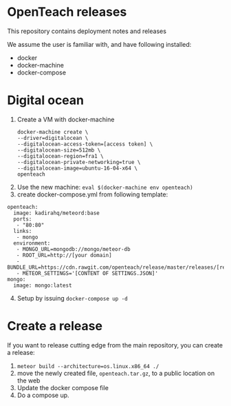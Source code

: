 # OpenTeach releases
This repository contains deployment notes and releases

We assume the user is familiar with, and have following installed:

* docker
* docker-machine
* docker-compose

# Digital ocean

1. Create a VM with docker-machine
   ```
   docker-machine create \
   --driver=digitalocean \
   --digitalocean-access-token=[access token] \
   --digitalocean-size=512mb \
   --digitalocean-region=fra1 \
   --digitalocean-private-networking=true \
   --digitalocean-image=ubuntu-16-04-x64 \
   openteach
   ```
2. Use the new machine: `eval $(docker-machine env openteach)`
3. create docker-compose.yml from following template:

```
openteach:
  image: kadirahq/meteord:base
  ports:
   - "80:80"
  links:
   - mongo
  environment:
   - MONGO_URL=mongodb://mongo/meteor-db
   - ROOT_URL=http://[your domain]
   - BUNDLE_URL=https://cdn.rawgit.com/openteach/release/master/releases/[release].tar.gz
   - METEOR_SETTINGS='[CONTENT OF SETTINGS.JSON]'
mongo:
  image: mongo:latest
```

4. Setup by issuing `docker-compose up -d`

# Create a release
If you want to release cutting edge from the main repository, you can create a
release:

1. `meteor build --architecture=os.linux.x86_64 ./`
2. move the newly created file, `openteach.tar.gz`, to a public location on
   the web
3. Update the docker compose file
4. Do a compose up.
